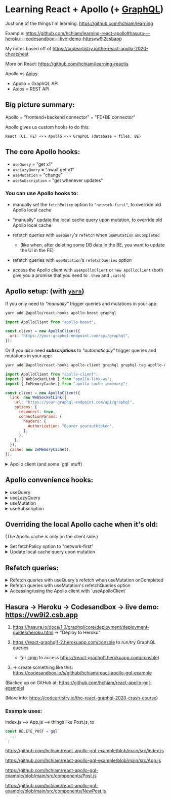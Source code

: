 # Learning React + Apollo (+ [GraphQL](https://github.com/hchiam/learning-graphql))

Just one of the things I'm learning. <https://github.com/hchiam/learning>

Example: <https://github.com/hchiam/learning-react-apollo#hasura---heroku---codesandbox---live-demo-httpsvw9i2csbapp>

My notes based off of <https://codeartistry.io/the-react-apollo-2020-cheatsheet>

More on React: <https://github.com/hchiam/learning-reactjs>

Apollo vs [Axios](https://github.com/hchiam/learning-axios):

- Apollo = GraphQL API
- Axios = REST API

## Big picture summary:

Apollo = "frontend+backend connector" = "FE+BE connector"

Apollo gives us custom hooks to do this:

    React (UI, FE) <-> Apollo <-> GraphQL (database + files, BE)

## The core Apollo hooks:

- `useQuery` = "get x1"
- `useLazyQuery` = "await get x1"
- `useMutation` = "change"
- `useSubscription` = "get whenever updates"

### You can use Apollo hooks to:

- manually set the `fetchPolicy` option to `"network-first"`, to override old Apollo local cache
- "manually" update the local cache query upon mutation, to override old Apollo local cache
- refetch queries with `useQuery`'s `refetch` when `useMutation` `onCompleted`

  - (like when, after deleting some DB data in the BE, you want to update the UI in the FE)

- refetch queries with `useMutation`'s `refetchQueries` option
- access the Apollo client with `useApolloClient` or `new ApolloClient` (both give you a promise that you need to `.then` and `.catch`)

## Apollo setup: (with [`yarn`](https://github.com/hchiam/learning-yarn))

If you only need to _"manually"_ trigger queries and mutations in your app:

```bash
yarn add @apollo/react-hooks apollo-boost graphql
```

```js
import ApolloClient from "apollo-boost";

const client = new ApolloClient({
  uri: "https://your-graphql-endpoint.com/api/graphql",
});
```

Or if you _also_ need **_subscriptions_** to _"automatically"_ trigger queries and mutations in your app:

```bash
yarn add @apollo/react-hooks apollo-client graphql graphql-tag apollo-cache-inmemory apollo-link-ws
```

```js
import ApolloClient from "apollo-client";
import { WebSocketLink } from "apollo-link-ws";
import { InMemoryCache } from "apollo-cache-inmemory";

const client = new ApolloClient({
  link: new WebSocketLink({
    url: "https://your-graphql-endpoint.com/api/graphql",
    options: {
      reconnect: true,
      connectionParams: {
        headers: {
          Authorization: "Bearer yourauthtoken",
        },
      },
    },
  }),
  cache: new InMemoryCache(),
});
```

<details>
<summary>Apollo client (and some `gql` stuff)</summary>

## Apollo client

You can directly use the Apollo client, but it gives you a promise that you have to `.then` and `.catch`:

```jsx
import { ApolloProvider } from "@apollo/react-hooks";
// ...
return <ApolloProvider client={client}>{/* ... */}</ApolloProvider>;
```

```js
// import GET_POST, GET_POSTS, CREATE_POST

client
  .query({ query: GET_POSTS, variables: { limit: 5 } })
  .then((res) => console.log(res.data))
  .catch((err) => console.error(err));

client
  .mutate({ mutation: CREATE_POST, variables: { title: "...", body: "..." } })
  .then((res) => console.log(res.data))
  .catch((err) => console.error(err));

client
  .subscribe({ subscription: GET_POST, variables: { id: "..." } })
  .then((res) => console.log(res.data))
  .catch((err) => console.error(err));
```

```js
import { gql } from "apollo-boost";
// or
import gql from "graphql-tag";

const GET_POSTS = gql`
  query GetPosts($limit: Int) {
    posts(limit: $limit) {
      id
      body
      title
      createdAt
    }
  }
`;

const CREATE_POST = gql`
  mutation CreatePost($title: String!, $body: String!) {
    insert_posts(objects: { title: $title, body: $body }) {
      affected_rows
    }
  }
`;

const GET_POST = gql`
  subscription GetPost($id: uuid!) {
    posts(where: { id: { _eq: $id } }) {
      id
      body
      title
      createdAt
    }
  }
`;

// btw, "!" means non-nullable/required; GraphQL types are nullable by default.
```

There's also:

```js
client.resetStore().then(console.log("...")); // resetStore() is async!
client.readData();
client.writeData();
// and more!
```

</details>

## Apollo convenience hooks:

<details>
<summary>useQuery</summary>

## `useQuery` = "get x1"

```jsx
const { loading, error, data } = useQuery(GET_POSTS, {
  variables: { limit: 5 },
});
// loading: boolean
// error: boolean
// data: data
// ...: (other destructured variables)

if (loading) return <div>Loading...</div>;
if (error) return <div>Error...</div>;
return data.posts.map((post) => <div key={post.id}>post.text</div>);
```

</details>

<details>
<summary>useLazyQuery</summary>

## `useLazyQuery` = "await get x1"

```jsx
const [searchPosts, { data }] = useLazyQuery(SEARCH_POSTS, {
  variables: { query: `%${query}%` },
});
// (first item in array): query function
// {...}: object that contains { loading, error, data, called, ... }
useEffect(() => {
  // ...
  searchPosts();
  if (data) setResults(data.posts);
}, [query, data, searchPosts]);
if (called && loading) return <div>Loading...</div>;
return results.map((result) => <div key={result.id}>result.text</div>);
```

</details>

<details>
<summary>useMutation</summary>

## `useMutation` = "change"

`import { useMutation } from '@apollo/react-hooks';` and then:

```js
const [createPost, { loading, error, data }] = useMutation(CREATE_POST);
// (first item in array): mutation function
// {...}: object that contains { loading, error, data, ... }
// you can use "loading" variable to debounce
```

or

```js
const [createPost, { loading, error, data }] = useMutation(CREATE_POST, {
  onCompleted: (data) => console.log(data),
  onError: (error) => console.error(error),
});
```

</details>

<details>
<summary>useSubscription</summary>

## `useSubscription` = "get whenever updates"

`import { useSubscription } from '@apollo/react-hooks';` and then:

```js
const [createPost, { loading, error, data }] = useSubscription(GET_POST, {
  variables: { id },
  shouldResubscribe: true, // run query GET_POST when props change (default is false)
  onSubscriptionData: (data) => console.log("new data", data), // when subscription hook gets new data
  fetchPolicy: "network-only", // (default is 'cache-first')
});
```

</details>

## Overriding the local Apollo cache when it's old:

(The Apollo cache is only on the client side.)

<details>
<summary>Set fetchPolicy option to "network-first"</summary>

```js
const { loading, error, data } = useQuery(GET_POSTS, {
  variables: { limit: 5 },
  fetchPolicy: "network-first", // instead of the default 'cache-first'
});
```

Options for `fetchPolicy`:

- `cache-and-network`
- `cache-first` (default)
- `cache-only`
- `network-only`
- `no-cache`
- `standby`

</details>

<details>
<summary>Update local cache query upon mutation</summary>

Notice `cache.writeQuery` inside the `update` option inside `useMutation`:

```js
function EditPost({ id }) {
  const [updatePost] = useMutation(UPDATE_POST, {
    update: (cache, data) => {
      const { posts } = cache.readQuery(GET_POSTS);
      const newPost = data.update_posts.returning;

      // old posts -> new posts:
      const updatedPosts = posts.map((post) =>
        post.id === id ? newPost : post
      );

      // update local cache query:
      cache.writeQuery({ query: GET_POSTS, data: { posts: updatedPosts } });
    },
    onCompleted: () => history.push("/"),
  });
}
```

</details>

## Refetch queries:

<details>
<summary>Refetch queries with useQuery's refetch when useMutation onCompleted</summary>

(like when, after deleting some DB data in the BE, you want to update the UI in the FE)

The following code basically says "re-get data when complete change":

```js
const { loading, data, refetch } = useQuery(GET_POSTS); // useQuery = "get"
// ...
const [deletePost] = useMutation(DELETE_POST, {
  // mutation = "change"
  onCompleted: () => refetch(), // "change complete"
});
```

</details>

<details>
<summary>Refetch queries with useMutation's refetchQueries option</summary>

```js
const arrayOfQueriesToRefetchAfterwards = [
  { query: GET_POSTS, variables: { limit: 5 } },
];
const [createPost] = useMutation(CREATE_POST, {
  refetchQueries: arrayOfQueriesToRefetchAfterwards,
});
```

</details>

<details>
<summary>Accessing/using the Apollo client with `useApolloClient`</summary>

```js
const client = useApolloClient(); // same as new ApolloClient();

client()
  .resetStore() // note: resetStore is async!
  .then(() => console.log("..."));
```

</details>

## Hasura -> Heroku -> Codesandbox -> live demo: <https://vw9i2.csb.app>

1. <https://hasura.io/docs/1.0/graphql/core/deployment/deployment-guides/heroku.html> -> "Deploy to Heroku"

2. <https://react-graphql1-2.herokuapp.com/console> to run/try GraphQL queries

   - (or [login](https://hasura.io/docs/1.0/graphql/core/deployment/deployment-guides/heroku.html#heroku-secure) to access <https://react-graphql1.herokuapp.com/console>)

3. -> create something like this: <https://codesandbox.io/s/github/hchiam/react-apollo-gql-example>

(Backed up on GitHub at: <https://github.com/hchiam/react-apollo-gql-example>)

(More info: <https://codeartistry.io/the-react-graphql-2020-crash-course>)

### Example uses:

index.js --> App.js --> things like Post.js, to

```js
const DELETE_POST = gql`
  ...
`;
```

<https://github.com/hchiam/react-apollo-gql-example/blob/main/src/index.js>

<https://github.com/hchiam/react-apollo-gql-example/blob/main/src/App.js>

<https://github.com/hchiam/react-apollo-gql-example/blob/main/src/components/Post.js>

<https://github.com/hchiam/react-apollo-gql-example/blob/main/src/components/NewPost.js>
